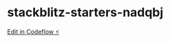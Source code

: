 # stackblitz-starters-nadqbj

[Edit in Codeflow ⚡️](https://stackblitz.com/~/github.com/champ18ion/stackblitz-starters-nadqbj)